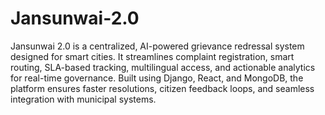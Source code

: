 # Jansunwai-2.0
Jansunwai 2.0 is a centralized, AI-powered grievance redressal system designed for smart cities.
 It streamlines complaint registration, smart routing, SLA-based tracking, multilingual access, and actionable analytics for real-time governance. Built using Django, React, and MongoDB, the platform ensures faster resolutions, citizen feedback loops, and seamless integration with municipal systems.
